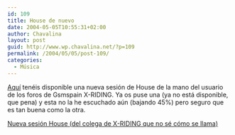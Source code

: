 ```yaml
---
id: 109
title: House de nuevo
date: 2004-05-05T10:55:31+02:00
author: Chavalina
layout: post
guid: http://www.wp.chavalina.net/?p=109
permalink: /2004/05/05/post-109/
categories:
  - Música
---
```

<a href="http://www.poppermania.com/gayadas/Dj.Dario.House.Session.Puerto.de.la.Cruz.Tenerife.mp3" target="_blank">Aqu&iacute;</a> tenéis disponible una nueva sesi&oacute;n de House de la mano del usuario de los foros de Gsmspain <span class="alguien">X-RIDING</span>. Ya os puse una (ya no está disponible, que pena) y esta no la he escuchado a&uacute;n (bajando 45%) pero seguro que es tan buena como la otra.

<a href="http://www.poppermania.com/gayadas/Dj.Dario.House.Session.Puerto.de.la.Cruz.Tenerife.mp3" target="_blank">Nueva sesi&oacute;n House (del colega de <span class="alguien">X-RIDING</span> que no sé c&oacute;mo se llama)</a>